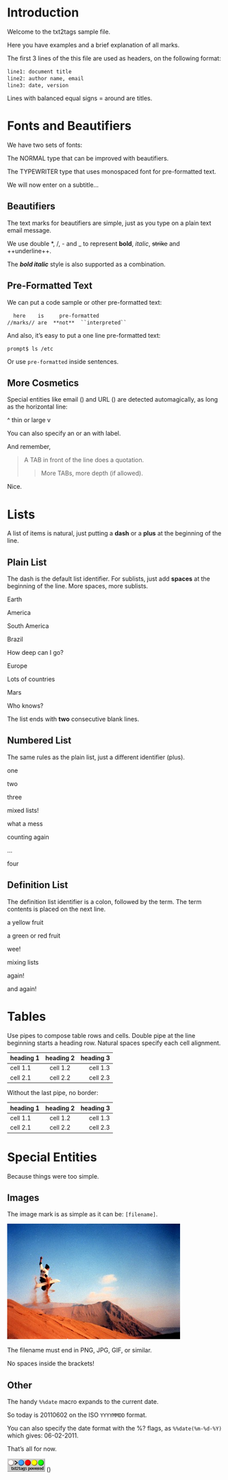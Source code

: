 # Introduction

Welcome to the txt2tags sample file.

Here you have examples and a brief explanation of all
marks.

The first 3 lines of the this file are used as headers,
on the following format:

    line1: document title
    line2: author name, email
    line3: date, version

Lines with balanced equal signs = around are titles.

# Fonts and Beautifiers

We have two sets of fonts:

The NORMAL type that can be improved with beautifiers.

The TYPEWRITER type that uses monospaced font for
pre-formatted text.

We will now enter on a subtitle...

## Beautifiers

The text marks for beautifiers are simple, just as you
type on a plain text email message.

We use double \*, /, - and \_ to represent **bold**,
*italic*, ~~strike~~ and ++underline++.

The ***bold italic*** style is also supported as a
combination.

## Pre-Formatted Text

We can put a code sample or other pre-formatted text:

      here    is     pre-formatted
    //marks// are  **not**  ``interpreted``

And also, it’s easy to put a one line pre-formatted
text:

    prompt$ ls /etc

Or use `pre-formatted` inside sentences.

## More Cosmetics

Special entities like email () and
URL () are detected automagically,
as long as the horizontal line:

\^ thin or large v

You can also specify an
or an with label.

And remember,

> A TAB in front of the line does a quotation.
>
> > More TABs, more depth (if allowed).

Nice.

# Lists

A list of items is natural, just putting a **dash** or
a **plus** at the beginning of the line.

## Plain List

The dash is the default list identifier. For sublists,
just add **spaces** at the beginning of the line. More
spaces, more sublists.

Earth

America

South America

Brazil

How deep can I go?

Europe

Lots of countries

Mars

Who knows?

The list ends with **two** consecutive blank lines.

## Numbered List

The same rules as the plain list, just a different
identifier (plus).

one

two

three

mixed lists!

what a mess

counting again

...

four

## Definition List

The definition list identifier is a colon, followed by
the term. The term contents is placed on the next line.

a yellow fruit

a green or red fruit

wee!

mixing lists

again!

and again!

# Tables

Use pipes to compose table rows and cells.
Double pipe at the line beginning starts a heading row.
Natural spaces specify each cell alignment.

| **heading 1** | **heading 2** | **heading 3** |
|:--------------|:-------------:|--------------:|
| cell 1.1      |   cell 1.2    |      cell 1.3 |
| cell 2.1      |   cell 2.2    |      cell 2.3 |

Without the last pipe, no border:

| **heading 1** | **heading 2** | **heading 3** |
|:--------------|:-------------:|--------------:|
| cell 1.1      |   cell 1.2    |      cell 1.3 |
| cell 2.1      |   cell 2.2    |      cell 2.3 |

# Special Entities

Because things were too simple.

## Images

The image mark is as simple as it can be: `[filename]`.

![image](photo.jpg)

The filename must end in PNG, JPG, GIF, or similar.

No spaces inside the brackets!

## Other

The handy `%%date` macro expands to the current date.

So today is 20110602 on the ISO `YYYYMMDD` format.

You can also specify the date format with the %? flags,
as `%%date(%m-%d-%Y)` which gives: 06-02-2011.

That’s all for now.

![image](t2tpowered.png) ()